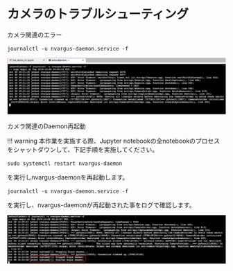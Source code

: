 # カメラのトラブルシューティング

カメラ関連のエラー

```
journalctl -u nvargus-daemon.service -f
```

![](./img/error001.png)

カメラ関連のDaemon再起動

!!! warning
	本作業を実施する際、Jupyter notebookの全notebookのプロセスをシャットダウンして、下記手順を実施してください。

```
sudo systemctl restart nvargus-daemon
```

を実行しnvargus-daemonを再起動します。

```
journalctl -u nvargus-daemon.service -f
```

を実行し、nvargus-daemonが再起動された事をログで確認します。

![](./img/error002.png)


